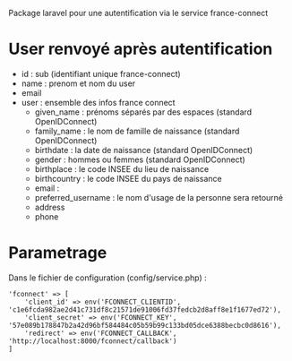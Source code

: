 Package laravel pour une autentification via le service france-connect

# User renvoyé après autentification
* id : sub (identifiant unique france-connect)
* name : prenom et nom du user
* email
* user : ensemble des infos france connect
    * given_name : 	prénoms séparés par des espaces (standard OpenIDConnect)
    * family_name : le nom de famille de naissance (standard OpenIDConnect)
    * birthdate : la date de naissance (standard OpenIDConnect)
    * gender : hommes ou femmes (standard OpenIDConnect)
    * birthplace : le code INSEE du lieu de naissance
    * birthcountry : le code INSEE du pays de naissance
    * email : 
    * preferred_username : le nom d'usage de la personne sera retourné
    * address
    * phone
    
# Parametrage
Dans le fichier de configuration (config/service.php) :

    'fconnect' => [
        'client_id' => env('FCONNECT_CLIENTID', 'c1e6fcda982ae2d41c731df8c21571de91006fd37fedcb2d8aff8e1f1677ed72'),
        'client_secret' => env('FCONNECT_KEY', '57e089b178847b2a42d96bf584484c05b59b99c133bd05dce6388becbc0d8616'),
        'redirect' => env('FCONNECT_CALLBACK', 'http://localhost:8000/fconnect/callback')
    ]